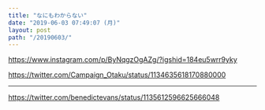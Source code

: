 ```yaml
---
title: "なにもわからない"
date: "2019-06-03 07:49:07 (月)"
layout: post
path: "/20190603/"
---
```


https://www.instagram.com/p/ByNqgzOgAZg/?igshid=184eu5wrr9yky

https://twitter.com/Campaign_Otaku/status/1134635618170880000

---

https://twitter.com/benedictevans/status/1135612596625666048
